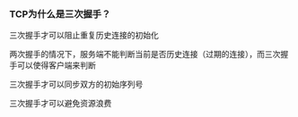 ### TCP为什么是三次握手？


三次握手才可以阻止重复历史连接的初始化

两次握手的情况下，服务端不能判断当前是否历史连接（过期的连接），而三次握手可以使得客户端来判断

三次握手才可以同步双方的初始序列号

三次握手才可以避免资源浪费


